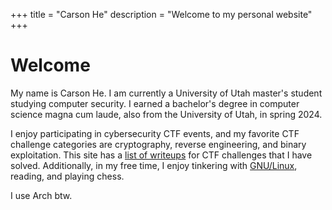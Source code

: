 +++
title = "Carson He"
description = "Welcome to my personal website"
+++

# Welcome

My name is Carson He. I am currently a University of Utah master's student studying computer security. I earned a bachelor's degree in computer science magna cum laude, also from the University of Utah, in spring 2024.

I enjoy participating in cybersecurity CTF events, and my favorite CTF challenge categories are cryptography, reverse engineering, and binary exploitation. This site has a [list of writeups](/ctf-writeups) for CTF challenges that I have solved. Additionally, in my free time, I enjoy tinkering with [GNU/Linux](https://stallman-copypasta.github.io/), reading, and playing chess.

I use Arch btw.
